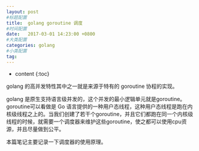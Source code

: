 ```yaml
---
layout: post
#标题配置
title:  golang goroutine 调度
#时间配置
date:   2017-03-01 14:23:00 +0800
#大类配置
categories: golang
#小类配置
tag: 
---
```



* content
{:toc}


golang 的高并发特性其中之一就是来源于特有的 goroutine 协程的实现。

golang 是原生支持语言级并发的，这个并发的最小逻辑单元就是goroutine。goroutine可以看做是 Go 语言提供的一种用户态线程，这种用户态线程是跑在内核级线程之上的。当我们创建了若干个goroutine，并且它们都跑在同一个内核级线程的时候，就需要一个调度器来维护这些goroutine，使之都可以使用cpu资源，并且尽量做到公平。

本篇笔记主要记录一下调度器的使用原理。



